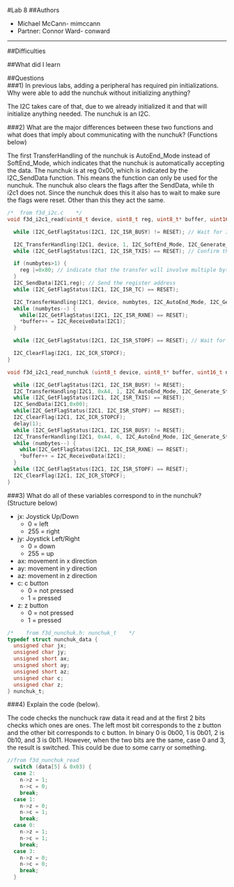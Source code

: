 #Lab 8 
##Authors  
* Michael McCann- mimccann
* Partner: Connor Ward- conward
  
---

##Difficulties  


##What did I learn  


##Questions  
###1) In previous labs, adding a peripheral has required pin initializations. Why were able to add the nunchuk without initializing anything?

The I2C takes care of that, due to we already initialized it and that will initialize anything needed.  The nunchuk is an I2C.

###2) What are the major differences between these two functions and what does that imply about communicating with the nunchuk? (Functions below)  

The first TransferHandling of the nunchuk is AutoEnd_Mode instead of SoftEnd_Mode, which indicates that the nunchuk is automatically accepting the data.  The nunchuk is at reg 0x00, which is indicated by the I2C_SendData function.  This means the function can only be used for the nunchuk.  The nunchuk also clears the flags after the SendData, while th i2c1 does not.  Since the nunchuk does this it also has to wait to make sure the flags were reset.  Other than this they act the same.

```c
/*  from f3d_i2c.c    */
void f3d_i2c1_read(uint8_t device, uint8_t reg, uint8_t* buffer, uint16_t numbytes) {

  while (I2C_GetFlagStatus(I2C1, I2C_ISR_BUSY) != RESET); // Wait for I2C to become free

  I2C_TransferHandling(I2C1, device, 1, I2C_SoftEnd_Mode, I2C_Generate_Start_Write); // Send start and device address
  while (I2C_GetFlagStatus(I2C1, I2C_ISR_TXIS) == RESET); // Confirm that the transmitter empty

  if (numbytes>1) {
    reg |=0x80; // indicate that the transfer will involve multiple bytes
  }
  I2C_SendData(I2C1,reg); // Send the register address
  while (I2C_GetFlagStatus(I2C1, I2C_ISR_TC) == RESET);

  I2C_TransferHandling(I2C1, device, numbytes, I2C_AutoEnd_Mode, I2C_Generate_Start_Read);
  while (numbytes--) {
    while(I2C_GetFlagStatus(I2C1, I2C_ISR_RXNE) == RESET);
    *buffer++ = I2C_ReceiveData(I2C1);
  }

  while (I2C_GetFlagStatus(I2C1, I2C_ISR_STOPF) == RESET); // Wait for stop flag generation

  I2C_ClearFlag(I2C1, I2C_ICR_STOPCF);
}

void f3d_i2c1_read_nunchuk (uint8_t device, uint8_t* buffer, uint16_t numbytes) {

  while (I2C_GetFlagStatus(I2C1, I2C_ISR_BUSY) != RESET);
  I2C_TransferHandling(I2C1, 0xA4, 1, I2C_AutoEnd_Mode, I2C_Generate_Start_Write);
  while (I2C_GetFlagStatus(I2C1, I2C_ISR_TXIS) == RESET);
  I2C_SendData(I2C1,0x00);
  while(I2C_GetFlagStatus(I2C1, I2C_ISR_STOPF) == RESET);
  I2C_ClearFlag(I2C1, I2C_ICR_STOPCF);
  delay(1);
  while (I2C_GetFlagStatus(I2C1, I2C_ISR_BUSY) != RESET);
  I2C_TransferHandling(I2C1, 0xA4, 6, I2C_AutoEnd_Mode, I2C_Generate_Start_Read);
  while (numbytes--) {
    while(I2C_GetFlagStatus(I2C1, I2C_ISR_RXNE) == RESET);
    *buffer++ = I2C_ReceiveData(I2C1);
  }
  while (I2C_GetFlagStatus(I2C1, I2C_ISR_STOPF) == RESET);
  I2C_ClearFlag(I2C1, I2C_ICR_STOPCF);
}
```

###3) What do all of these variables correspond to in the nunchuk? (Structure below)  

* jx: Joystick Up/Down
  - 0 = left
  - 255 = right  
* jy: Joystick Left/Right
  - 0 = down
  - 255 = up  
* ax: movement in x direction
* ay: movement in y direction
* az: movement in z direction
* c: c button
  - 0 = not pressed
  - 1 = pressed
* z: z button
  - 0 = not pressed
  - 1 = pressed  

```c
/*    from f3d_nunchuk.h: nunchuk_t    */
typedef struct nunchuk_data { 
  unsigned char jx;
  unsigned char jy;
  unsigned short ax;
  unsigned short ay;
  unsigned short az;
  unsigned char c;
  unsigned char z;
} nunchuk_t; 
```

###4) Explain the code (below).

The code checks the nunchuck raw data it read and at the first 2 bits checks which ones are ones.  The left most bit corresponds to the z button and the other bit corresponds to c button.  In binary 0 is 0b00, 1 is 0b01, 2 is 0b10, and 3 is 0b11.  However, when the two bits are the same, case 0 and 3, the result is switched.  This could be due to some carry or something.

```c
//from f3d_nunchuk_read
  switch (data[5] & 0x03) {
  case 2:
    n->z = 1;
    n->c = 0;
    break;
  case 1:
    n->z = 0;
    n->c = 1;
    break;
  case 0:
    n->z = 1;
    n->c = 1;
    break;
  case 3:
    n->z = 0;
    n->c = 0;
    break;
  }
```

